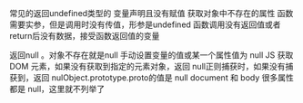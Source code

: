 常见的返回undefined类型的
变量声明且没有赋值
获取对象中不存在的属性
函数需要实参，但是调用时没有传值，形参是undefined
函数调用没有返回值或者return后没有数据，接受函数返回值的变量

返回null
。对象不存在就是null
手动设置变量的值或某一个属性值为 null
JS 获取 DOM 元素，如果没有获取到指定的元素对象，返回 null正则捕获时，如果没有捕获到，返回 nulObject.prototype.proto的值是 null
document 和 body 很多属性都是 null，这里就不列举了